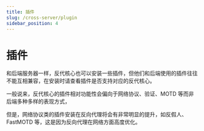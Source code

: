 ```yaml
---
title: 插件
slug: /cross-server/plugin
sidebar_position: 4
---
```


# 插件

和后端服务器一样，反代核心也可以安装一些插件，但他们和后端使用的插件往往不能互相兼容，在安装时请查看插件是否支持对应的反代核心。

一般说来，反代核心的插件相对功能性会偏向于网络协议、验证、MOTD 等而非后端多种多样的表现方式，

但是，网络协议类的插件安装在反向代理将会有非常明显的提升，如反假人、FastMOTD 等，这是因为反向代理在网络方面高度优化。
